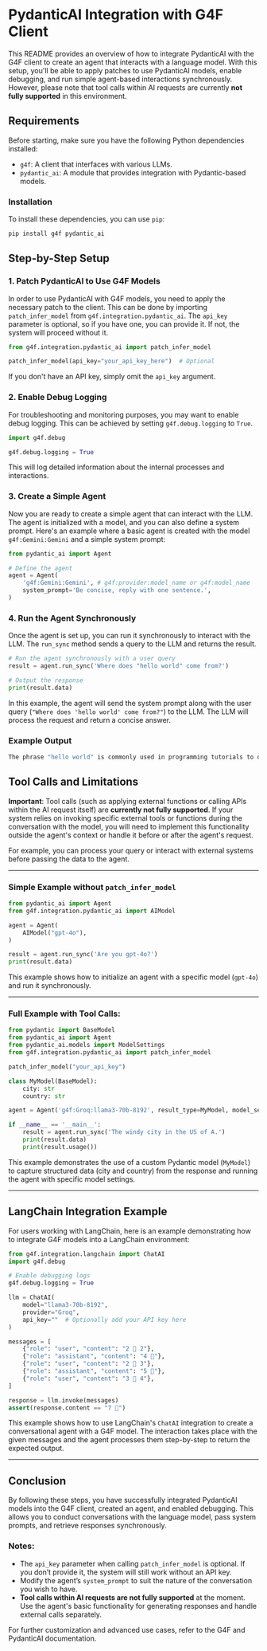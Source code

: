 # PydanticAI Integration with G4F Client

This README provides an overview of how to integrate PydanticAI with the G4F client to create an agent that interacts with a language model. With this setup, you'll be able to apply patches to use PydanticAI models, enable debugging, and run simple agent-based interactions synchronously. However, please note that tool calls within AI requests are currently **not fully supported** in this environment.

## Requirements

Before starting, make sure you have the following Python dependencies installed:

- `g4f`: A client that interfaces with various LLMs.
- `pydantic_ai`: A module that provides integration with Pydantic-based models.

### Installation

To install these dependencies, you can use `pip`:

```bash
pip install g4f pydantic_ai
```

## Step-by-Step Setup

### 1. Patch PydanticAI to Use G4F Models

In order to use PydanticAI with G4F models, you need to apply the necessary patch to the client. This can be done by importing `patch_infer_model` from `g4f.integration.pydantic_ai`. The `api_key` parameter is optional, so if you have one, you can provide it. If not, the system will proceed without it.

```python
from g4f.integration.pydantic_ai import patch_infer_model

patch_infer_model(api_key="your_api_key_here")  # Optional
```

If you don't have an API key, simply omit the `api_key` argument.

### 2. Enable Debug Logging

For troubleshooting and monitoring purposes, you may want to enable debug logging. This can be achieved by setting `g4f.debug.logging` to `True`.

```python
import g4f.debug

g4f.debug.logging = True
```

This will log detailed information about the internal processes and interactions.

### 3. Create a Simple Agent

Now you are ready to create a simple agent that can interact with the LLM. The agent is initialized with a model, and you can also define a system prompt. Here's an example where a basic agent is created with the model `g4f:Gemini:Gemini` and a simple system prompt:

```python
from pydantic_ai import Agent

# Define the agent
agent = Agent(
    'g4f:Gemini:Gemini', # g4f:provider:model_name or g4f:model_name
    system_prompt='Be concise, reply with one sentence.',
)
```

### 4. Run the Agent Synchronously

Once the agent is set up, you can run it synchronously to interact with the LLM. The `run_sync` method sends a query to the LLM and returns the result.

```python
# Run the agent synchronously with a user query
result = agent.run_sync('Where does "hello world" come from?')

# Output the response
print(result.data)
```

In this example, the agent will send the system prompt along with the user query (`"Where does 'hello world' come from?"`) to the LLM. The LLM will process the request and return a concise answer.

### Example Output

```bash
The phrase "hello world" is commonly used in programming tutorials to demonstrate basic syntax and the concept of outputting text to the screen.
```

## Tool Calls and Limitations

**Important**: Tool calls (such as applying external functions or calling APIs within the AI request itself) are **currently not fully supported**. If your system relies on invoking specific external tools or functions during the conversation with the model, you will need to implement this functionality outside the agent's context or handle it before or after the agent's request.

For example, you can process your query or interact with external systems before passing the data to the agent.

---

### Simple Example without `patch_infer_model`

```python
from pydantic_ai import Agent
from g4f.integration.pydantic_ai import AIModel

agent = Agent(
    AIModel("gpt-4o"),
)

result = agent.run_sync('Are you gpt-4o?')
print(result.data)
```

This example shows how to initialize an agent with a specific model (`gpt-4o`) and run it synchronously.

---

### Full Example with Tool Calls:

```python
from pydantic import BaseModel
from pydantic_ai import Agent
from pydantic_ai.models import ModelSettings
from g4f.integration.pydantic_ai import patch_infer_model

patch_infer_model("your_api_key")

class MyModel(BaseModel):
    city: str
    country: str

agent = Agent('g4f:Groq:llama3-70b-8192', result_type=MyModel, model_settings=ModelSettings(temperature=0))

if __name__ == '__main__':
    result = agent.run_sync('The windy city in the US of A.')
    print(result.data)
    print(result.usage())
```

This example demonstrates the use of a custom Pydantic model (`MyModel`) to capture structured data (city and country) from the response and running the agent with specific model settings.

---

## LangChain Integration Example

For users working with LangChain, here is an example demonstrating how to integrate G4F models into a LangChain environment:

```python
from g4f.integration.langchain import ChatAI
import g4f.debug

# Enable debugging logs
g4f.debug.logging = True

llm = ChatAI(
    model="llama3-70b-8192",
    provider="Groq",
    api_key=""  # Optionally add your API key here
)

messages = [
    {"role": "user", "content": "2 🦜 2"},
    {"role": "assistant", "content": "4 🦜"},
    {"role": "user", "content": "2 🦜 3"},
    {"role": "assistant", "content": "5 🦜"},
    {"role": "user", "content": "3 🦜 4"},
]

response = llm.invoke(messages)
assert(response.content == "7 🦜")
```

This example shows how to use LangChain's `ChatAI` integration to create a conversational agent with a G4F model. The interaction takes place with the given messages and the agent processes them step-by-step to return the expected output.

---

## Conclusion

By following these steps, you have successfully integrated PydanticAI models into the G4F client, created an agent, and enabled debugging. This allows you to conduct conversations with the language model, pass system prompts, and retrieve responses synchronously.

### Notes:
- The `api_key` parameter when calling `patch_infer_model` is optional. If you don’t provide it, the system will still work without an API key.
- Modify the agent’s `system_prompt` to suit the nature of the conversation you wish to have.
- **Tool calls within AI requests are not fully supported** at the moment. Use the agent's basic functionality for generating responses and handle external calls separately.

For further customization and advanced use cases, refer to the G4F and PydanticAI documentation.
